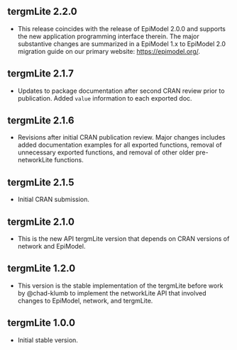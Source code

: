 tergmLite 2.2.0
------------------------------------------------------------------------------

* This release coincides with the release of EpiModel 2.0.0 and supports the new
  application programming interface therein. The major substantive changes are 
  summarized in a EpiModel 1.x to EpiModel 2.0 migration guide on our primary 
  website: https://epimodel.org/.


tergmLite 2.1.7
------------------------------------------------------------------------------

*  Updates to package documentation after second CRAN review prior to publication. 
   Added `value` information to each exported doc.


tergmLite 2.1.6
------------------------------------------------------------------------------

*  Revisions after initial CRAN publication review. Major changes includes added 
   documentation examples for all exported functions, removal of unnecessary 
   exported functions, and removal of other older pre-networkLite functions.


tergmLite 2.1.5
------------------------------------------------------------------------------

*  Initial CRAN submission.


tergmLite 2.1.0
------------------------------------------------------------------------------

*  This is the new API tergmLite version that depends on CRAN versions of network 
   and EpiModel.


tergmLite 1.2.0
------------------------------------------------------------------------------

*  This version is the stable implementation of the tergmLite before work by 
   @chad-klumb to implement the networkLite API that involved changes to EpiModel, 
   network, and tergmLite.


tergmLite 1.0.0
------------------------------------------------------------------------------

*  Initial stable version.
